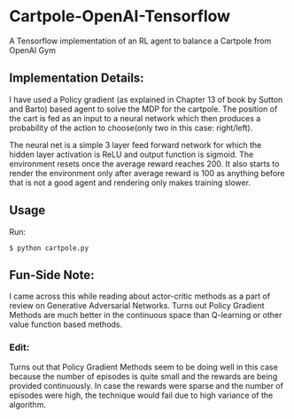 # Cartpole-OpenAI-Tensorflow
A Tensorflow implementation of an RL agent to balance a Cartpole from OpenAI Gym

## Implementation Details:

I have used a Policy gradient (as explained in Chapter 13 of book by Sutton and Barto) based agent to solve the MDP for the cartpole. The position of the cart is fed as an input to a neural network which then produces a probability of the action to choose(only two in this case: right/left).

The neural net is a simple 3 layer feed forward network for which the hidden layer activation is ReLU and output function is sigmoid.
The environment resets once the average reward reaches 200. It also starts to render the environment only after average reward is 100 as anything before that is not a good agent and rendering only makes training slower.

## Usage

Run:
```
$ python cartpole.py
```
## Fun-Side Note:

I came across this while reading about actor-critic methods as a part of review on Generative Adversarial Networks. Turns out Policy Gradient Methods are much better in the continuous space than Q-learning or other value function based methods.

### Edit:
Turns out that Policy Gradient Methods seem to be doing well in this case because the number of episodes is quite small and the rewards are being provided continuously. In case the rewards were sparse and the number of episodes were high, the technique would fail due to high variance of the algorithm. 
